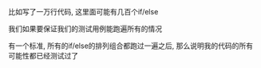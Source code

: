 比如写了一万行代码, 这里面可能有几百个if/else

我们如果要保证我们的测试用例能跑遍所有的情况

有一个标准, 所有的if/else的排列组合都跑过一遍之后, 那么说明我的代码的所有可能性都已经测试过了
